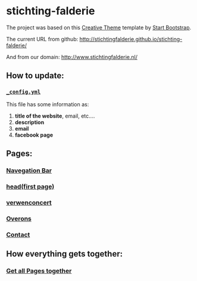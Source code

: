 # stichting-falderie

The project was based on this [Creative Theme](http://startbootstrap.com/template-overviews/creative/) template by [Start Bootstrap](http://startbootstrap.com).

The current URL from github: http://stichtingfalderie.github.io/stichting-falderie/

And from our domain: http://www.stichtingfalderie.nl/

## How to update:

### [`_config.yml`](https://github.com/stichtingfalderie/stichting-falderie/blob/master/_config.yml)

This file has some information as:

1. **title of the website**, email, etc....
1. **description**
1. **email**
1. **facebook page**

## Pages:

### [Navegation Bar](https://github.com/stichtingfalderie/stichting-falderie/blob/master/_includes/nav.html)

### [head(first page)](https://github.com/stichtingfalderie/stichting-falderie/blob/master/_includes/header.html)

### [verwenconcert](https://github.com/stichtingfalderie/stichting-falderie/blob/master/_includes/verwenconcert.html)

### [Overons](https://github.com/stichtingfalderie/stichting-falderie/blob/master/_includes/overons.html)

### [Contact](https://github.com/stichtingfalderie/stichting-falderie/blob/master/_includes/contact.html)

## How everything gets together:

### [Get all Pages together](https://github.com/stichtingfalderie/stichting-falderie/blob/master/_layouts/front.html)
